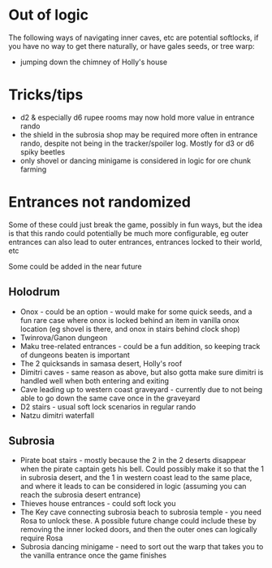 # Out of logic

The following ways of navigating inner caves, etc are potential softlocks, if you have no way to get there naturally, or have gales seeds, or tree warp:

- jumping down the chimney of Holly's house

# Tricks/tips

- d2 & especially d6 rupee rooms may now hold more value in entrance rando
- the shield in the subrosia shop may be required more often in entrance rando, despite not being in the tracker/spoiler log. Mostly for d3 or d6 spiky beetles
- only shovel or dancing minigame is considered in logic for ore chunk farming

# Entrances not randomized

Some of these could just break the game, possibly in fun ways, but the idea is that this rando could potentially be much more configurable, eg outer entrances can also lead to outer entrances, entrances locked to their world, etc

Some could be added in the near future

## Holodrum
- Onox - could be an option - would make for some quick seeds, and a fun rare case where onox is locked behind an item in vanilla onox location (eg shovel is there, and onox in stairs behind clock shop)
- Twinrova/Ganon dungeon
- Maku tree-related entrances - could be a fun addition, so keeping track of dungeons beaten is important
- The 2 quicksands in samasa desert, Holly's roof
- Dimitri caves - same reason as above, but also gotta make sure dimitri is handled well when both entering and exiting
- Cave leading up to western coast graveyard - currently due to not being able to go down the same cave once in the graveyard
- D2 stairs - usual soft lock scenarios in regular rando
- Natzu dimitri waterfall

## Subrosia
- Pirate boat stairs - mostly because the 2 in the 2 deserts disappear when the pirate captain gets his bell. Could possibly make it so that the 1 in subrosia desert, and the 1 in western coast lead to the same place, and where it leads to can be considered in logic (assuming you can reach the subrosia desert entrance)
- Thieves house entrances - could soft lock you
- The Key cave connecting subrosia beach to subrosia temple - you need Rosa to unlock these. A possible future change could include these by removing the inner locked doors, and then the outer ones can logically require Rosa
- Subrosia dancing minigame - need to sort out the warp that takes you to the vanilla entrance once the game finishes